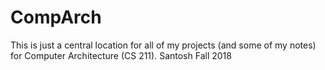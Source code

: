 # CompArch

This is just a central location for all of my projects (and some of my notes) for Computer Architecture (CS 211).
Santosh Fall 2018
